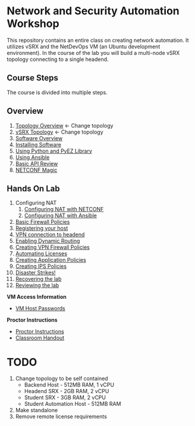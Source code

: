 Network and Security Automation Workshop
========================================

This repository contains an entire class on creating network automation. It utilizes vSRX and the NetDevOps VM (an Ubuntu development environment). In the course of the lab you will build a multi-node vSRX topology connecting to a single headend.

Course Steps
------------

The course is divided into multiple steps.

## Overview
1.	[Topology Overview](https://github.com/JNPRAutomate/JNPRAutomateDemo-Class/blob/master/docs/topologyoverview.md) <- Change topology
2.	[vSRX Topology](https://github.com/JNPRAutomate/JNPRAutomateDemo-Class/blob/master/docs/vsrxconfiguration.md) <- Change topology
3.	[Software Overview](https://github.com/JNPRAutomate/JNPRAutomateDemo-Class/blob/master/docs/softwareoverview.md)
4.	[Installing Software](https://github.com/JNPRAutomate/JNPRAutomateDemo-Class/blob/master/docs/installingsoftware.md)
5.	[Using Python and PyEZ Library](https://github.com/JNPRAutomate/JNPRAutomateDemo-Class/blob/master/docs/usingpyezlibrary.md)
6.	[Using Ansible](https://github.com/JNPRAutomate/JNPRAutomateDemo-Class/blob/master/docs/usingansible.md)
7.	[Basic API Review](https://github.com/JNPRAutomate/JNPRAutomateDemo-Class/blob/master/docs/basicapireview.md)
8.	[NETCONF Magic](https://github.com/JNPRAutomate/JNPRAutomateDemo-Class/blob/master/docs/netconfmagic.md)

##	Hands On Lab
1.	Configuring NAT
	1.	[Configuring NAT with NETCONF](https://github.com/JNPRAutomate/JNPRAutomateDemo-Class/blob/master/docs/configuringnat.md)
	2.	[Configuring NAT with Ansible](https://github.com/JNPRAutomate/JNPRAutomateDemo-Class/blob/master/docs/configuringnatwansible.md)
2.	[Basic Firewall Policies](https://github.com/JNPRAutomate/JNPRAutomateDemo-Class/blob/master/docs/basicfwpolicies.md)
3.	[Registering your host](https://github.com/JNPRAutomate/JNPRAutomateDemo-Class/blob/master/docs/registeringyourhost.md)
4.	[VPN connection to headend](https://github.com/JNPRAutomate/JNPRAutomateDemo-Class/blob/master/docs/vpnconnectiontoheadend.md)
5.	[Enabling Dynamic Routing](https://github.com/JNPRAutomate/JNPRAutomateDemo-Class/blob/master/docs/enablingdynamicrouting.md)
6.	[Creating VPN Firewall Policies](https://github.com/JNPRAutomate/JNPRAutomateDemo-Class/blob/master/docs/creatingfwpolicies.md)
7.	[Automating Licenses](https://github.com/JNPRAutomate/JNPRAutomateDemo-Class/blob/master/docs/automatinglicense.md)
8.	[Creating Application Policies](https://github.com/JNPRAutomate/JNPRAutomateDemo-Class/blob/master/docs/creatingapppolicies.md)
9.	[Creating IPS Policies](https://github.com/JNPRAutomate/JNPRAutomateDemo-Class/blob/master/docs/creatingipspolicies.md)
10.	[Disaster Strikes!](https://github.com/JNPRAutomate/JNPRAutomateDemo-Class/blob/master/docs/disasterstrikes.md)
11.	[Recovering the lab](https://github.com/JNPRAutomate/JNPRAutomateDemo-Class/blob/master/docs/recoveringthelab.md)
12.	[Reviewing the lab](https://github.com/JNPRAutomate/JNPRAutomateDemo-Class/blob/master/docs/reviewingthelab.md)

**VM Access Information**

-	[VM Host Passwords](https://github.com/JNPRAutomate/JNPRAutomateDemo-Class/blob/master/docs/vmpasswords.md)

**Proctor Instructions**

-	[Proctor Instructions](https://github.com/JNPRAutomate/JNPRAutomateDemo-Class/blob/master/docs/proctorconfiguration.md)
- 	[Classroom Handout](https://github.com/JNPRAutomate/JNPRAutomateDemo-Class/tree/master/handouts)


TODO
====

1. Change topology to be self contained
	-	Backend Host - 512MB RAM, 1 vCPU
	-   Headend SRX - 2GB RAM, 2 vCPU
	-	Student SRX - 3GB RAM, 2 vCPU
	-   Student Automation Host - 512MB RAM
2.	Make standalone
3.	Remove remote license requirements
